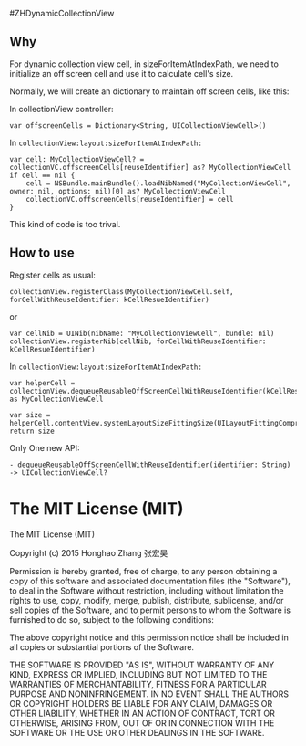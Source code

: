 #ZHDynamicCollectionView

## Why
For dynamic collection view cell, in sizeForItemAtIndexPath, we need to 
initialize an off screen cell and use it to calculate cell's size.

Normally, we will create an dictionary to maintain off screen cells, like this:

In collectionView controller:

```
var offscreenCells = Dictionary<String, UICollectionViewCell>()
```

In 
`collectionView:layout:sizeForItemAtIndexPath:`

```
var cell: MyCollectionViewCell? = collectionVC.offscreenCells[reuseIdentifier] as? MyCollectionViewCell
if cell == nil {
	cell = NSBundle.mainBundle().loadNibNamed("MyCollectionViewCell", owner: nil, options: nil)[0] as? MyCollectionViewCell
	collectionVC.offscreenCells[reuseIdentifier] = cell
}
```

This kind of code is too trival.

## How to use

Register cells as usual:

```
collectionView.registerClass(MyCollectionViewCell.self, forCellWithReuseIdentifier: kCellResueIdentifier)
```
or

```
var cellNib = UINib(nibName: "MyCollectionViewCell", bundle: nil)
collectionView.registerNib(cellNib, forCellWithReuseIdentifier: kCellResueIdentifier)
```

In `collectionView:layout:sizeForItemAtIndexPath:`

```
var helperCell = collectionView.dequeueReusableOffScreenCellWithReuseIdentifier(kCellResueIdentifier) as MyCollectionViewCell

var size = helperCell.contentView.systemLayoutSizeFittingSize(UILayoutFittingCompressedSize)
return size
```

Only One new API: 

`- dequeueReusableOffScreenCellWithReuseIdentifier(identifier: String) -> UICollectionViewCell?`


# The MIT License (MIT)

The MIT License (MIT)

Copyright (c) 2015 Honghao Zhang 张宏昊

Permission is hereby granted, free of charge, to any person obtaining a copy
of this software and associated documentation files (the "Software"), to deal
in the Software without restriction, including without limitation the rights
to use, copy, modify, merge, publish, distribute, sublicense, and/or sell
copies of the Software, and to permit persons to whom the Software is
furnished to do so, subject to the following conditions:

The above copyright notice and this permission notice shall be included in all
copies or substantial portions of the Software.

THE SOFTWARE IS PROVIDED "AS IS", WITHOUT WARRANTY OF ANY KIND, EXPRESS OR
IMPLIED, INCLUDING BUT NOT LIMITED TO THE WARRANTIES OF MERCHANTABILITY,
FITNESS FOR A PARTICULAR PURPOSE AND NONINFRINGEMENT. IN NO EVENT SHALL THE
AUTHORS OR COPYRIGHT HOLDERS BE LIABLE FOR ANY CLAIM, DAMAGES OR OTHER
LIABILITY, WHETHER IN AN ACTION OF CONTRACT, TORT OR OTHERWISE, ARISING FROM,
OUT OF OR IN CONNECTION WITH THE SOFTWARE OR THE USE OR OTHER DEALINGS IN THE
SOFTWARE.

